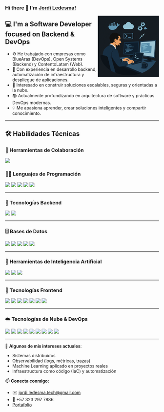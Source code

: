 ### Hi there 👋 I'm [Jordi Ledesma!](https://github.com/GeordiCode/)

<img align="right" alt="DevOps Working Setup" height="200px" src="https://github.com/GeordiCode/GeordiCode/blob/main/fondo.png?raw=true" />

## 💻 I'm a Software Developer focused on Backend & DevOps

- ⚙️ He trabajado con empresas como BlueAras (DevOps), Open Systems (Backend) y ContentoLatam (Web).
- 🔧 Con experiencia en desarrollo backend, automatización de infraestructura y despliegue de aplicaciones.
- 🚀 Interesado en construir soluciones escalables, seguras y orientadas a la nube.
- 📚 Actualmente profundizando en arquitectura de software y prácticas DevOps modernas.
- 💡 Me apasiona aprender, crear soluciones inteligentes y compartir conocimiento.

---

## 🛠️ Habilidades Técnicas

### 🤝 Herramientas de Colaboración
<p>
  <img src="https://skillicons.dev/icons?i=git,github,discord" height="30"/>
</p>

### 👨‍💻 Lenguajes de Programación
<p>
  <img src="https://skillicons.dev/icons?i=go" height="30" />
  <img src="https://skillicons.dev/icons?i=python" height="30" />
  <img src="https://skillicons.dev/icons?i=typescript" height="30" />
  <img src="https://skillicons.dev/icons?i=java" height="30" />
  <img src="https://skillicons.dev/icons?i=javascript" height="30" />
</p>

---

### 🧩 Tecnologías Backend
<p>
  <img src="https://skillicons.dev/icons?i=fastapi,nodejs,spring" height="30" />
  <img src="https://img.shields.io/badge/Fiber-00ADD8?style=flat&logo=go&logoColor=white" height="25" />
</p>

---

### 🗄️ Bases de Datos
<p>
  <img src="https://skillicons.dev/icons?i=postgres" height="30" />
  <img src="https://skillicons.dev/icons?i=mysql" height="30" />
  <img src="https://skillicons.dev/icons?i=mongodb" height="30" />
  <img src="https://skillicons.dev/icons?i=firebase" height="30" />
  <img src="https://skillicons.dev/icons?i=redis" height="30" />
</p>

---

### 🧠 Herramientas de Inteligencia Artificial
<p>
  <img src="https://skillicons.dev/icons?i=tensorflow" height="30" />
  <img src="https://skillicons.dev/icons?i=pytorch" height="30" />
  <img src="https://skillicons.dev/icons?i=sklearn" height="30" />
</p>

---

### 🎨 Tecnologías Frontend
<p>
  <img src="https://skillicons.dev/icons?i=vue" height="30" />
  <img src="https://skillicons.dev/icons?i=react" height="30" />
  <img src="https://skillicons.dev/icons?i=angular" height="30" />
  <img src="https://skillicons.dev/icons?i=figma" height="30" />
  <img src="https://skillicons.dev/icons?i=html" height="30" />
  <img src="https://skillicons.dev/icons?i=css" height="30" />
  <img src="https://skillicons.dev/icons?i=vitest" height="30" />
</p>

---

### ☁️ Tecnologías de Nube & DevOps
<p>
  <img src="https://skillicons.dev/icons?i=aws" height="30" />
  <img src="https://skillicons.dev/icons?i=azure" height="30" />
  <img src="https://skillicons.dev/icons?i=gcp" height="30" />
  <img src="https://skillicons.dev/icons?i=nginx" height="30" />
  <img src="https://skillicons.dev/icons?i=githubactions" height="30" />
  <img src="https://skillicons.dev/icons?i=linux" height="30" />
  <img src="https://skillicons.dev/icons?i=docker" height="30" />
  <img src="https://skillicons.dev/icons?i=vercel" height="30" />
  <img src="https://skillicons.dev/icons?i=bash" height="30" />
</p>

---

📌 **Algunos de mis intereses actuales**:
- Sistemas distribuidos
- Observabilidad (logs, métricas, trazas)
- Machine Learning aplicado en proyectos reales
- Infraestructura como código (IaC) y automatización

📫 **Conecta conmigo:**
- ✉️ jordi.ledesma.tech@gmail.com  
- 📱 +57 323 297 7886  
- [Portafolio](https://github.com/GeordiCode?tab=repositories)

